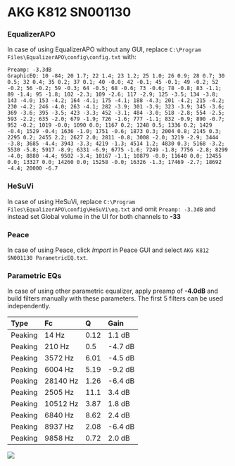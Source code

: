 # AKG K812 SN001130

### EqualizerAPO
In case of using EqualizerAPO without any GUI, replace `C:\Program Files\EqualizerAPO\config\config.txt`
with:
```
Preamp: -3.3dB
GraphicEQ: 10 -84; 20 1.7; 22 1.4; 23 1.2; 25 1.0; 26 0.9; 28 0.7; 30 0.5; 32 0.4; 35 0.2; 37 0.1; 40 -0.0; 42 -0.1; 45 -0.1; 49 -0.2; 52 -0.2; 56 -0.2; 59 -0.3; 64 -0.5; 68 -0.6; 73 -0.6; 78 -0.8; 83 -1.1; 89 -1.4; 95 -1.8; 102 -2.3; 109 -2.6; 117 -2.9; 125 -3.5; 134 -3.8; 143 -4.0; 153 -4.2; 164 -4.1; 175 -4.1; 188 -4.3; 201 -4.2; 215 -4.2; 230 -4.2; 246 -4.0; 263 -4.1; 282 -3.9; 301 -3.9; 323 -3.9; 345 -3.6; 369 -3.6; 395 -3.5; 423 -3.3; 452 -3.1; 484 -3.0; 518 -2.8; 554 -2.5; 593 -2.2; 635 -2.0; 679 -1.9; 726 -1.6; 777 -1.1; 832 -0.9; 890 -0.7; 952 -0.2; 1019 -0.0; 1090 0.0; 1167 0.2; 1248 0.5; 1336 0.2; 1429 -0.4; 1529 -0.4; 1636 -1.0; 1751 -0.6; 1873 0.3; 2004 0.8; 2145 0.3; 2295 0.2; 2455 2.2; 2627 2.0; 2811 -0.8; 3008 -2.0; 3219 -2.9; 3444 -3.8; 3685 -4.4; 3943 -3.3; 4219 -1.3; 4514 1.2; 4830 0.3; 5168 -3.2; 5530 -5.8; 5917 -8.9; 6331 -6.9; 6775 -1.6; 7249 -1.8; 7756 -2.8; 8299 -4.0; 8880 -4.4; 9502 -3.4; 10167 -1.1; 10879 -0.0; 11640 0.0; 12455 0.0; 13327 0.0; 14260 0.0; 15258 -0.0; 16326 -1.3; 17469 -2.7; 18692 -4.4; 20000 -6.7
```

### HeSuVi
In case of using HeSuVi, replace `C:\Program Files\EqualizerAPO\config\HeSuVi\eq.txt` and omit `Preamp:
-3.3dB` and instead set Global volume in the UI for both channels to **-33**

### Peace
In case of using Peace, click *Import* in Peace GUI and select `AKG K812 SN001130 ParametricEQ.txt`.

### Parametric EQs
In case of using other parametric equalizer, apply preamp of **-4.0dB** and build filters manually with
these parameters. The first 5 filters can be used independently.

| Type    | Fc       |     Q | Gain    |
|:--------|:---------|:------|:--------|
| Peaking | 14 Hz    |  0.12 | 1.1 dB  |
| Peaking | 210 Hz   |  0.5  | -4.7 dB |
| Peaking | 3572 Hz  |  6.01 | -4.5 dB |
| Peaking | 6004 Hz  |  5.19 | -9.2 dB |
| Peaking | 28140 Hz |  1.26 | -6.4 dB |
| Peaking | 2505 Hz  | 11.1  | 3.4 dB  |
| Peaking | 10512 Hz |  3.87 | 1.8 dB  |
| Peaking | 6840 Hz  |  8.62 | 2.4 dB  |
| Peaking | 8937 Hz  |  2.08 | -6.4 dB |
| Peaking | 9858 Hz  |  0.72 | 2.0 dB  |

![](https://raw.githubusercontent.com/jaakkopasanen/AutoEq/master/results/innerfidelity/sbaf-serious/AKG%20K812%20SN001130/AKG%20K812%20SN001130.png)